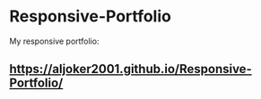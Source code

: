 # Responsive-Portfolio
My responsive portfolio:
## https://aljoker2001.github.io/Responsive-Portfolio/
